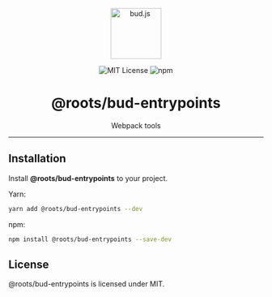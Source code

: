 <p align="center"><img src="https://cdn.roots.io/app/uploads/logo-bud.svg" height="100" alt="bud.js" /></p>

<p align="center">
  <img alt="MIT License" src="https://img.shields.io/github/license/roots/bud?color=%23525ddc&style=flat-square" />
  <img alt="npm" src="https://img.shields.io/npm/v/@roots/bud.svg?color=%23525ddc&style=flat-square" />
</p>

<h1 align="center"><strong>@roots/bud-entrypoints</strong></h1>

<p align="center">
  Webpack tools
</p>

---

## Installation

Install **@roots/bud-entrypoints** to your project.

Yarn:

```sh
yarn add @roots/bud-entrypoints --dev
```

npm:

```sh
npm install @roots/bud-entrypoints --save-dev
```

## License

@roots/bud-entrypoints is licensed under MIT.
